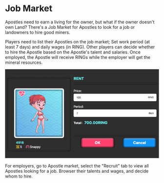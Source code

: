 # Job Market

Apostles need to earn a living for the owner, but what if the owner doesn't own Land? There's a Job Market for Apostles to look for a job or landowners to hire good miners.

Players need to list their Apostles on the job market; Set work period (at least 7 days) and daily wages (in RING). Other players can decide whether to hire the Apostle based on the Apostle's talent and salaries. Once employed, the Apostle will receive RINGs while the employer will get the mineral resources.

![Looking for a Job](../../../.gitbook/assets/job.png)

For employers, go to Apostle market, select the "Recruit" tab to view all Apostles looking for a job. Browser their talents and wages, and decide whom to hire.